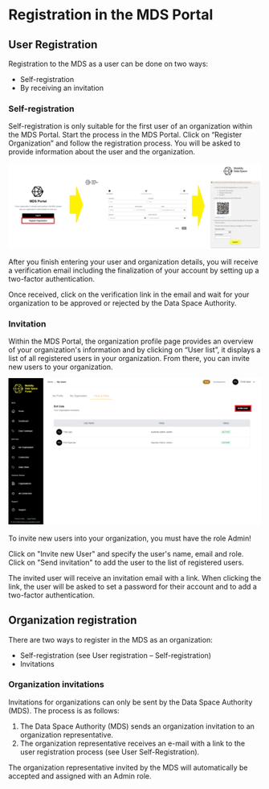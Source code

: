 # Registration in the MDS Portal

## User Registration

Registration to the MDS as a user can be done on two ways:

- Self-registration 
- By receiving an invitation

### Self-registration

Self-registration is only suitable for the first user of an organization within the MDS Portal. 
Start the process in the MDS Portal.
Click on “Register Organization” and follow the registration process.
You will be asked to provide information about the user and the organization.

![self-registration](images/self-registration.png)

After you finish entering your user and organization details, you will receive a verification email including the finalization of your account by setting up a two-factor authentication.

Once received, click on the verification link in the email and wait for your organization to be approved or rejected by the Data Space Authority.

### Invitation

Within the MDS Portal, the organization profile page provides an overview of your organization's information and by clicking on “User list”, it displays a list of all registered users in your organization.
From there, you can invite new users to your organization.

![invite-user](images/invite-user.png)

To invite new users into your organization, you must have the role Admin!

Click on "Invite new User" and specify the user's name, email and role.
Click on "Send invitation" to add the user to the list of registered users.

The invited user will receive an invitation email with a link.
When clicking the link, the user will be asked to set a password for their account and to add a two-factor authentication.

## Organization registration

There are two ways to register in the MDS as an organization:

- Self-registration (see User registration – Self-registration)
- Invitations

### Organization invitations

Invitations for organizations can only be sent by the Data Space Authority (MDS). 
The process is as follows:

1. The Data Space Authority (MDS) sends an organization invitation to an organization representative. 
2. The organization representative receives an e-mail with a link to the user registration process (see User Self-Registration).

The organization representative invited by the MDS will automatically be accepted and assigned with an Admin role.
